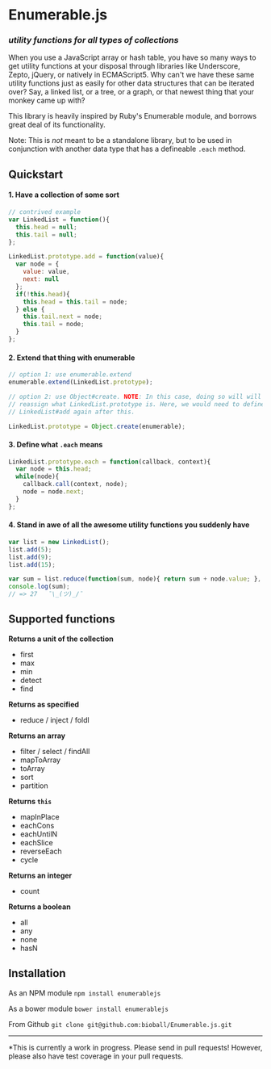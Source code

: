 Enumerable.js
=============

### *utility functions for all types of collections*

When you use a JavaScript array or hash table, you have so many ways to get utility functions at your disposal through libraries like Underscore, Zepto, jQuery, or natively in ECMAScript5. Why can't we have these same utility functions just as easily for other data structures that can be iterated over? Say, a linked list, or a tree, or a graph, or that newest thing that your monkey came up with?

This library is heavily inspired by Ruby's Enumerable module, and borrows great deal of its functionality.

Note: This is *not* meant to be a standalone library, but to be used in conjunction with another data type that has a defineable `.each` method.

Quickstart
----------

#### 1. Have a collection of some sort

```` js
// contrived example
var LinkedList = function(){
  this.head = null;
  this.tail = null;
};

LinkedList.prototype.add = function(value){
  var node = {
    value: value,
    next: null
  };
  if(!this.head){
    this.head = this.tail = node;
  } else {
    this.tail.next = node;
    this.tail = node;
  }
};

````

#### 2. Extend that thing with enumerable

```` js
// option 1: use enumerable.extend
enumerable.extend(LinkedList.prototype);

// option 2: use Object#create. NOTE: In this case, doing so will will completely 
// reassign what LinkedList.prototype is. Here, we would need to define 
// LinkedList#add again after this.

LinkedList.prototype = Object.create(enumerable);
````

#### 3. Define what `.each` means

```` js
LinkedList.prototype.each = function(callback, context){
  var node = this.head;
  while(node){
    callback.call(context, node);
    node = node.next;
  }
};
````

#### 4. Stand in awe of all the awesome utility functions you suddenly have

```` js
var list = new LinkedList();
list.add(5);
list.add(9);
list.add(15);

var sum = list.reduce(function(sum, node){ return sum + node.value; }, 0);
console.log(sum);
// => 27   ¯\_(ツ)_/¯
````

Supported functions
-------------------

**Returns a unit of the collection**
* first
* max
* min
* detect
* find

**Returns as specified**
* reduce / inject / foldl

**Returns an array**
* filter / select / findAll
* mapToArray
* toArray
* sort
* partition

**Returns `this`**
* mapInPlace
* eachCons
* eachUntilN
* eachSlice
* reverseEach
* cycle

**Returns an integer**
* count

**Returns a boolean**
* all
* any
* none
* hasN

Installation
------------

As an NPM module
`npm install enumerablejs`

As a bower module
`bower install enumerablejs`

From Github
`git clone git@github.com:bioball/Enumerable.js.git`

---

*This is currently a work in progress. Please send in pull requests! However, please also have test coverage in your pull requests.